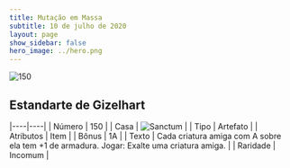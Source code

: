 ```yaml
---
title: Mutação em Massa
subtitle: 10 de julho de 2020
layout: page
show_sidebar: false
hero_image: ../hero.png
---
```


![150](https://cdn.keyforgegame.com/media/card_front/pt/479_150_RCXWVVJ9W8QC_pt.png)

## Estandarte de Gizelhart

|----|----|
| Número | 150 |
| Casa | ![Sanctum](https://archonarcana.com/images/thumb/c/c7/Sanctum.png/22px-Sanctum.png "Santuário") |
| Tipo | Artefato |
| Atributos | Item |
| Bônus | 1A |
| Texto | Cada criatura amiga com A sobre ela tem +1 de armadura.    Jogar: Exalte uma criatura amiga. |
| Raridade | Incomum |
